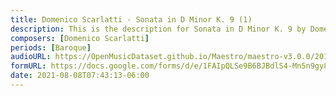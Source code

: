 ```yaml
---
title: Domenico Scarlatti - Sonata in D Minor K. 9 (1)
description: This is the description for Sonata in D Minor K. 9 by Domenico Scarlatti
composers: [Domenico Scarlatti]
periods: [Baroque]
audioURL: https://OpenMusicDataset.github.io/Maestro/maestro-v3.0.0/2014/MIDI-UNPROCESSED_11-13_R1_2014_MID--AUDIO_11_R1_2014_wav--1.midi
formURL: https://docs.google.com/forms/d/e/1FAIpQLSe9B6BJBdlS4-Mn5n9gy8fGx7xc2Hn9JccWs0tysMwNaTWfug/viewform
date: 2021-08-08T07:43:13-06:00
---
```

